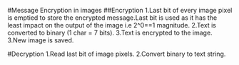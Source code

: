 #Message Encryption in images
##Encryption
1.Last bit of every image pixel is emptied to store the encrypted message.Last bit is used as it has the least impact on the output of the image i.e 2^0==1 magnitude.
2.Text is converted to binary (1 char = 7 bits).
3.Text is encrypted to the image.
3.New image is saved.

#Decryption
1.Read last bit of image pixels.
2.Convert binary to text string.
